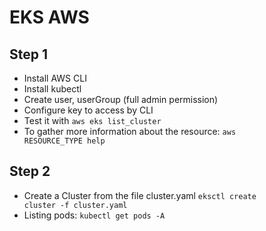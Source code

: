 # EKS AWS

## Step 1

- Install AWS CLI
- Install kubectl
- Create user, userGroup (full admin permission)
- Configure key to access by CLI
- Test it with <code>aws eks list_cluster</code>
- To gather more information about the resource: <code>aws RESOURCE_TYPE help</code>

## Step 2

- Create a Cluster from the file cluster.yaml <code>eksctl create cluster -f cluster.yaml</code>
- Listing pods: <code>kubectl get pods -A</code>
